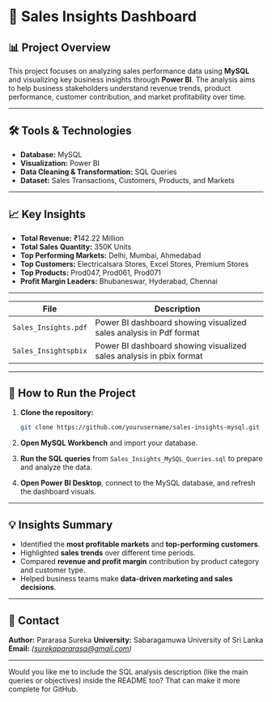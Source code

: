 # 🧾 Sales Insights Dashboard

## 📊 Project Overview

This project focuses on analyzing sales performance data using **MySQL** and visualizing key business insights through **Power BI**. The analysis aims to help business stakeholders understand revenue trends, product performance, customer contribution, and market profitability over time.

---

## 🛠 Tools & Technologies

* **Database:** MySQL
* **Visualization:** Power BI
* **Data Cleaning & Transformation:** SQL Queries
* **Dataset:** Sales Transactions, Customers, Products, and Markets

---

## 📈 Key Insights

* **Total Revenue:** ₹142.22 Million
* **Total Sales Quantity:** 350K Units
* **Top Performing Markets:** Delhi, Mumbai, Ahmedabad
* **Top Customers:** Electricalsara Stores, Excel Stores, Premium Stores
* **Top Products:** Prod047, Prod061, Prod071
* **Profit Margin Leaders:** Bhubaneswar, Hyderabad, Chennai

---

| File                               | Description                                                         |
| ---------------------------------- | ------------------------------------------------------------------  |
| `Sales_Insights.pdf`               | Power BI dashboard showing visualized sales analysis in Pdf format  |
| `Sales_Insightspbix`               | Power BI dashboard showing visualized sales analysis in pbix format |

---

## 🚀 How to Run the Project

1. **Clone the repository:**

   ```bash
   git clone https://github.com/yourusername/sales-insights-mysql.git
   ```
2. **Open MySQL Workbench** and import your database.
3. **Run the SQL queries** from `Sales_Insights_MySQL_Queries.sql` to prepare and analyze the data.
4. **Open Power BI Desktop**, connect to the MySQL database, and refresh the dashboard visuals.

---

## 💡 Insights Summary

* Identified the **most profitable markets** and **top-performing customers**.
* Highlighted **sales trends** over different time periods.
* Compared **revenue and profit margin** contribution by product category and customer type.
* Helped business teams make **data-driven marketing and sales decisions**.

---

## 📧 Contact

**Author:** Pararasa Sureka
**University:** Sabaragamuwa University of Sri Lanka
**Email:** *(surekapararasa@gmail.com)*

---

Would you like me to include the SQL analysis description (like the main queries or objectives) inside the README too?
That can make it more complete for GitHub.
